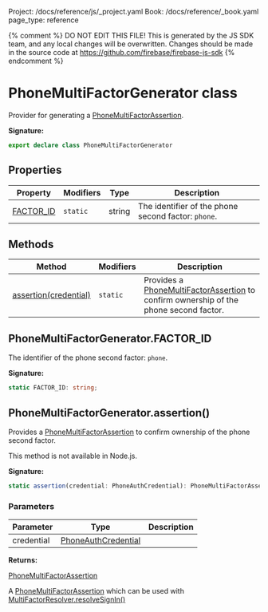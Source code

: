 Project: /docs/reference/js/_project.yaml
Book: /docs/reference/_book.yaml
page_type: reference

{% comment %}
DO NOT EDIT THIS FILE!
This is generated by the JS SDK team, and any local changes will be
overwritten. Changes should be made in the source code at
https://github.com/firebase/firebase-js-sdk
{% endcomment %}

# PhoneMultiFactorGenerator class
Provider for generating a [PhoneMultiFactorAssertion](./auth.phonemultifactorassertion.md#phonemultifactorassertion_interface)<!-- -->.

<b>Signature:</b>

```typescript
export declare class PhoneMultiFactorGenerator 
```

## Properties

|  Property | Modifiers | Type | Description |
|  --- | --- | --- | --- |
|  [FACTOR\_ID](./auth.phonemultifactorgenerator.md#phonemultifactorgeneratorfactor_id) | <code>static</code> | string | The identifier of the phone second factor: <code>phone</code>. |

## Methods

|  Method | Modifiers | Description |
|  --- | --- | --- |
|  [assertion(credential)](./auth.phonemultifactorgenerator.md#phonemultifactorgeneratorassertion) | <code>static</code> | Provides a [PhoneMultiFactorAssertion](./auth.phonemultifactorassertion.md#phonemultifactorassertion_interface) to confirm ownership of the phone second factor. |

## PhoneMultiFactorGenerator.FACTOR\_ID

The identifier of the phone second factor: `phone`<!-- -->.

<b>Signature:</b>

```typescript
static FACTOR_ID: string;
```

## PhoneMultiFactorGenerator.assertion()

Provides a [PhoneMultiFactorAssertion](./auth.phonemultifactorassertion.md#phonemultifactorassertion_interface) to confirm ownership of the phone second factor.

This method is not available in Node.js.

<b>Signature:</b>

```typescript
static assertion(credential: PhoneAuthCredential): PhoneMultiFactorAssertion;
```

### Parameters

|  Parameter | Type | Description |
|  --- | --- | --- |
|  credential | [PhoneAuthCredential](./auth.phoneauthcredential.md#phoneauthcredential_class) |  |

<b>Returns:</b>

[PhoneMultiFactorAssertion](./auth.phonemultifactorassertion.md#phonemultifactorassertion_interface)

A [PhoneMultiFactorAssertion](./auth.phonemultifactorassertion.md#phonemultifactorassertion_interface) which can be used with [MultiFactorResolver.resolveSignIn()](./auth.multifactorresolver.md#multifactorresolverresolvesignin)

